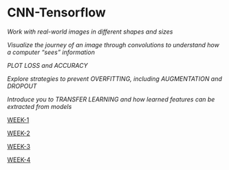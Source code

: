 # CNN-Tensorflow

*Work with real-world images in different shapes and sizes*

*Visualize the journey of an image through convolutions to understand how a computer “sees” information*

*PLOT LOSS and ACCURACY*

*Explore strategies to prevent OVERFITTING, including AUGMENTATION and DROPOUT*

*Introduce you to TRANSFER LEARNING and how learned features can be extracted from models*

[WEEK-1](./WEEK-1.md)

[WEEK-2](./WEEK-2.md)

[WEEK-3](./WEEK-3.md)

[WEEK-4](./WEEK-4.md)
